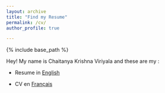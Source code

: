 ```yaml
---
layout: archive
title: "Find my Resume"
permalink: /cv/
author_profile: true

---
```


{% include base_path %}


Hey! My name is Chaitanya Krishna Viriyala and these are my :

- Resume in <a href="https://drive.google.com/file/d/1zr-OHaPLcKybRa7-vfPdoKmUxy2EFn9o/view?usp=sharing" target="_blank">English</a>     

- CV en <a href="https://drive.google.com/file/d/1NCr6ci7Pmkz0avJRBEUL1b1qPWk_uLld/view?usp=sharing" target="_blank">Français</a>     




